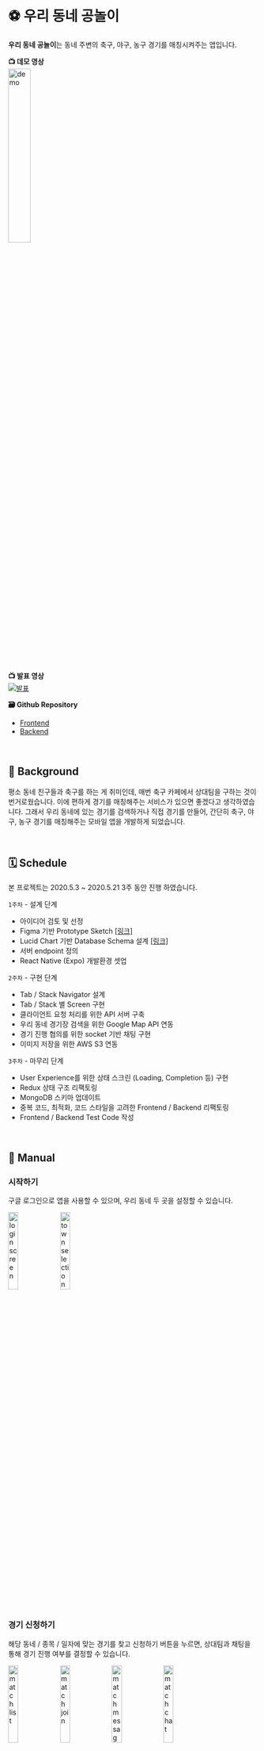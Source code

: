 # **⚽️ 우리 동네 공놀이**
**우리 동네 공놀이**는 동네 주변의 축구, 야구, 농구 경기를 매칭시켜주는 앱입니다.

**📺 데모 영상**  
  <img src="./README_assets/demo.gif" width="30%" alt="demo" />

<br>

**📺 발표 영상**  
[![발표](https://img.youtube.com/vi/F8OHnevCS30/0.jpg)](https://www.youtube.com/watch?v=F8OHnevCS30#t=12m55s)

**🗃 Github Repository**  
- [Frontend](https://github.com/gongnori/gongnori-frontend)
- [Backend](https://github.com/gongnori/gongnori-backend)

<br>

## **🤔 Background**
평소 동네 친구들과 축구를 하는 게 취미인데, 매번 축구 카페에서 상대팀을 구하는 것이 번거로웠습니다. 이에 편하게 경기를 매칭해주는 서비스가 있으면 좋겠다고 생각하였습니다. 그래서 우리 동네에 있는 경기를 검색하거나 직접 경기를 만들어, 간단히 축구, 야구, 농구 경기를 매칭해주는 모바일 앱을 개발하게 되었습니다.

<br>

## **🗓 Schedule**
본 프로젝트는 2020.5.3 ~ 2020.5.21 3주 동안 진행 하였습니다.

`1주차` - 설계 단계
- 아이디어 검토 및 선정
- Figma 기반 Prototype Sketch [[링크]](https://www.figma.com/file/E4tlty1bRfJaxB3yPztwzk/Soccer?node-id=0%3A1)
- Lucid Chart 기반 Database Schema 설계 [[링크]](https://lucid.app/lucidchart/invitations/accept/inv_51c7d703-3af2-4f2d-bcb7-5a8c6c263722)
- 서버 endpoint 정의
- React Native (Expo) 개발환경 셋업

`2주차` - 구현 단계
- Tab / Stack Navigator 설계
- Tab / Stack 별 Screen 구현
- 클라이언트 요청 처리를 위한 API 서버 구축
- 우리 동네 경기장 검색을 위한 Google Map API 연동
- 경기 진행 협의를 위한 socket 기반 채팅 구현
- 이미지 저장을 위한 AWS S3 연동

`3주차` - 마무리 단계
- User Experience를 위한 상태 스크린 (Loading, Completion 등) 구현
- Redux 상태 구조 리팩토링
- MongoDB 스키마 업데이트
- 중복 코드, 최적화, 코드 스타일을 고려한 Frontend / Backend 리팩토링
- Frontend / Backend Test Code 작성

<br>

## **📝 Manual**
### **시작하기**
<p>구글 로그인으로 앱을 사용할 수 있으며, 우리 동네 두 곳을 설정할 수 있습니다.</p>
<span>
  <img src="./README_assets/login.jpeg" width="20%" alt="login screen" />
</span>
<span>
  <img src="./README_assets/town_selection.jpeg" width="20%" alt="town selection" />
</span>

<br>
<br>

### **경기 신청하기**
<p>해당 동네 / 종목 / 일자에 맞는 경기를 찾고 신청하기 버튼을 누르면, 상대팀과 채팅을 통해 경기 진행 여부를 결정할 수 있습니다.</p>
<span>
  <img src="./README_assets/match_search.jpeg" width="20%" alt="match list" />
</span>
<span>
  <img src="./README_assets/match_join.jpeg" width="20%" alt="match join" />
</span>
<span>
  <img src="./README_assets/match_message.jpeg" width="20%" alt="match message" />
</span>
<span>
  <img src="./README_assets/match_chat.jpeg" width="20%" alt="match chat" />
</span>

<br>
<br>

### **경기 만들기**
<p>해당 동네 / 종목 / 일자에 맞는 경기가 없다면, 주변 경기장을 검색하여 경기를 만들 수 있습니다.</p>
<span>
  <img src="./README_assets/match_search.jpeg" width="20%" alt="match list" />
</span>
<span>
  <img src="./README_assets/match_create.jpeg" width="20%" alt="match create" />
</span>

<br>
<br>

### **팀 관리하기**
<p>본인이 가입되어 있는 팀 정보를 볼 수 있으며, 또한 새로운 팀을 만들 수 있습니다.</p>
<span>
  <img src="./README_assets/team_info.jpeg" width="20%" alt="team information" />
</span>
<span>
  <img src="./README_assets/team_create.jpeg" width="20%" alt="team create" />
</span>

<br>
<br>

### **랭킹전 참여하기**
<p>랭킹경기를 만들고 다른 팀과 경쟁하여, 우리 팀의 순위를 알 수 있습니다.</p>
<span>
  <img src="./README_assets/match_rank.jpeg" width="20%" alt="rank" />
</span>
<span>
  <img src="./README_assets/match_create.jpeg" width="20%" alt="create rank match" />
</span>

<br>
<br>
<br>

## **👷🏻 Stack**
### **Frontend**
|Stack|Rationale|
|:-|:-|
|React Native|익숙한 React 문법으로, 모바일 애플리케이션 개발할 수 있기에 선정하였습니다.|
|Expo| React Native가 처음이기에, 러닝 커브가 낮은 Expo를 선정하였습니다.|
|Redux Thunk|Redux Store의 비동기 작업(서버 요청) 관리를 위해 사용하였습니다.|
|Socket.io-client|채팅을 위한 실시간 통신으로 사용하였습니다.|
|Google Map API|경기장 검색을 위해 사용하였습니다.|
|Jest|컴포넌트 및 함수 테스트를 위해 사용하였습니다.|
|Testing-library|컴포넌트 테스트(사용자 이벤트 / 렌더링)를 위해 사용하였습니다.|
|Mock service worker|서버 요청 테스트를 위해 사용하였습니다.|

<br>

### **Backend**
|Stack|Rationale|
|:-|:-|
|Nodejs|Javascript runtime이며, npm의 넓은 생태계 보유하고 있기에 사용하였습니다.|
|Express|일반적인 Nodejs 서버 애플리케이션이기에 사용하였습니다.|
|MongoDB|JSON형태의 다큐먼트를 사용하기에, NodeJS 기반 프로젝트와 호환성이 좋아 사용하였습니다. |
|Mongoose|일반적인 MongoDB ODM이기에 사용하였습니다.|
|Socket|채팅을 위한 실시간 통신으로 사용하였습니다.|
|Multer|S3에 이미지를 업로드하기 위해 사용하였습니다.|
|Amazon S3|팀 엠블럼을 전역적으로 접근하기 위해, 이미지 저장소로써 사용하였습니다.|
|Supertest|end point test(서버요청 모사)를 위해 사용하였습니다.|
|Chai|end point test(assertion)를 위해 사용하였습니다.|

<br>

## **🔎 Lesson**
이번 프로젝트를 기획할 때, 우리 동네에 있는 축구, 농구, 야구 경기를 매칭해주는 서비스를 개발하는 것 이외에도,<u>**React Native, customHook, 상태관리**</u>에 대해 학습하는 것을 목표로 하였습니다.  
목표 이외에도 프로젝트를 하며 겪은 경험을 통해, TDD의 중요성을 경험할 수 있었습니다.

<br>

### **React Native**
React와 유사하지만, Navigator에서 큰 차이점을 느낄 수 있었습니다. 모바일 애플리케이션은 브라우저에서 실행되는 것이 아니기 때문에 주소가 없으며, Navigator로 화면을 이동합니다. Navigator는 브라우저의 history 객체처럼 방문한 스크린들을 stack 구조로 구성합니다. **_따라서 React와 달리 React Native에서는 한번 방문한 페이지는 다른 페이지로 이동해도 unmount 되지 않는 차이점이 있습니다._** 이러한 컴포넌트 생명주기의 차이가 익숙하지 않아 상태 관리가 까다로웠습니다. 이에 사용자가 보던 화면이 유지되어야 하는지, 새로운 상태로 업데이트되어야 하는지 정의하고, 화면에서 사라지면 페이지를 unmount 시키는 unmountOnBlur 속성을 사용함으로써 원하는대로 상태를 관리할 수 있었습니다.  
**_이처럼 Navigator를 이해하고 애플리케이션을 개발하는 것이 React Native의 핵심이라 생각하였습니다._**

<br>

### **상태 관리**
본 프로젝트는 사용자 / 지역 / 경기종목 / 경기장 등 관리해야 할 상태가 많기에, 이들을 컴포넌트에서 props로 다루면 코드가 복잡도가 커집니다. 따라서 상태를 컴포넌트 밖에서 관리하고자 Redux를 사용하였습니다, 또한 실시간 서비스이기 때문에, 경기 만들기 / 경기 검색 / 경기 신청 등 서버 요청이 많습니다. 따라서 일반적인 Redux를 사용해도 되지만 컴포넌트에서 비동기(서버) 작업의 관심사 분리를 위해, Redux Thunk를 적용하였습니다. 이러한 Redux 기반 상태 관리는 개발 편리성을 제공하였지만, **_이번 프로젝트 처럼 많은 상태를 다뤄본 적은 없기에 어떤 상태를 Redux Store에 담을지, 어떻게 Reducer를 나눌지, 언제 서버에 요청해서 상태를 업데이트할지 정하는 것이 어려웠습니다._** 하지만 프로젝트 개발 기간 내내, 상태 하나하나에 고생하며 수차례 상태들을 리팩토링하니 아래 네 가지의 기준을 세울 수 있었습니다.  
1. 상태의 시간 변동성에 따라 서버요청을 정리
2. 상태의 전역성에 따라 Redux Store 정의
3. 비동기 작업은 컴포넌트 내부가 아닌 Redux Thunk로 관리
4. 요청 상태 (Loading / Completion / Error 등)은 Redux Store로 관리

위 기준이 정답이 아닐 수 있지만, 향후 개발을 하면서 기준의 성숙도를 높여 효율적인 상태 관리를 하고자 합니다.

<br>

### **Custom Hook**
이번 프로젝트를 하며, 컴포넌트 내에서 관심사를 분리하고 코드 재사용을 하고자 Custom Hook을 만들기 위해 노력하였습니다. **_예로 들어 useHeaderRight는 아래 그림과 같이 Stack Navigator 스크린 헤더 오른쪽에 버튼을 만드는 Custom Hook입니다._** 이 버튼을 클릭하면 스크린에 따라 팀 생성, 경기 생성, 경기 신청, 경기 진행의 서버 요청을 하게 됩니다. 이는 컴포넌트의 주요한 관심인 렌더링 작업과 거리가 멀고 여러 컴포넌트에서 사용되기 때문에, 별도의 Custom Hook으로 만들었습니다. 이전에는 간단한 Custom Hook을 만들어본 경험만 있었기에 관심사의 분리가 추상적으로 느껴졌지만, 이번 프로젝트에서 복잡한 로직을 담고 있는 Custom Hook을 만들어보니, 컴포넌트 코드가 View와 비동기 부분으로 분리되어 있다는 것을 몸소 느낄 수 있었습니다. 추후 React 기반 애플리케이션을 개발할 때, **_항상 Custom Hook을 만들 수 있을지에 대해 생각을 하여 재사용성, 관심사 분리가 되어 있는 코드를 작성하고자 합니다._**

<span>
  <img src="./README_assets/match_create.jpeg" width="20%" alt="login screen" />
</span>
<span>
  <img src="./README_assets/team_create.jpeg" width="20%" alt="login screen" />
</span>
<span>
  <img src="./README_assets/match_join.jpeg" width="20%" alt="login screen" />
</span>
<span>
  <img src="./README_assets/match_chat_host.jpeg" width="20%" alt="login screen" />
</span>

<br>
<br>
<br>

### **Test**
요구사항대로 코드가 작동하는지 Test 하면서 개발하는 TDD(Test Driven Development)의 중요성에 대해 인지하고 있었지만, 처음 접하는 React Native에 대한 부담감과 TDD가 익숙하지 않았기 때문에 Test를 후 순위로 두고 개발을 시작하였습니다. 1차적인 개발을 마친 후, Frontend는 Testing Library와 Jest를 기반으로, Backend는 super test와 mocha를 기반으로 각각 Test를 하였습니다.  
Test를 하며 느낀 점은 컴포넌트가 컴포넌트 단위의 요구사항이 아닌, 애플리케이션 단위의 요구사항에 맞추어 코드가 작성되어 있다는 점이었습니다. 따라서 하나의 컴포넌트가 애플리케이션이 작동하는 데는 문제가 없지만 기능이 모호하여 다른 컴포넌트와 결합이 되는 경우가 더러 있었습니다. 예로 들어 A 컴포넌트에서 버튼을 클릭하여 상태를 바꾸면 B 컴포넌트에 바뀐 상태가 렌더링 되는 경우였습니다. 하지만 A, B를 감싸는 C 컴포넌트의 크기가 컸기에 테스트하기 어려웠습니다.  
이러한 점으로부터 **_Test가 만든 코드가 정상적으로 작동하는지에 대해 단순히 검증하는 것이 아닌, Test를 할 수 있는 컴포넌트를 설계함으로써 컴포넌트의 요구도, 독립성, 크기의 성숙도를 높인다는 것을 배울 수 있었습니다._**  
본 프로젝트를 통해 [Testing Library](https://minhob38.github.io/programming/testing-library-post/), [Redux Test](https://minhob38.github.io/programming/redux-test-post/) 등의 Test 기법에 대해 배울 수 있었으며, 항상 Test를 염두하고 개발을 하여, 단순히 실행되는 애플리케이션을 만드는 것이 아닌 유지, 보수가 용이한 애플리케이션을 만들어야 한다는 것을 느낄 수 있었습니다.

<br>
<br>

## **✏️ Conclusion**
이전에는 Javascript, React, MongoDB 등 단편적인 기술을 단계적으로 학습을 하다, 이번 프로젝트에서 처음으로 기획, 프론트엔드, 백엔드 개발 등 전체적인 과정을 혼자하니 익숙하지 않아 많이 헤맸습니다. 하지만 힘들었던 만큼 전체적인 프로세스를 경험하면서 조금이나마 요구사항 정의, 상태관리, 프론트-백엔드 연동 등 애플리케이션 설계에 대해 구체화할 수 있었습니다. 또한 기존에는 새로운 개념을 코드에 반영할 때 시간이 오래 걸렸지만, 이번 프로젝트는 정해진 시간 동안 혼자서 구현해야 했기 때문에 새로운 기술의 핵심 개념을 파악하고 빨리 적용할 수 있는 능력을 기를 수 있었습니다.

최종 결과물을 보니 개발자가 되기로 결정한 1년 전과 비교하여 많이 성장했다는 것을 느낄 수 있었습니다.
이처럼 부트캠프는 막연했던 개발자의 길에 조심스럽게 한발 내딛을 수 있게 해준 소중한 시간이었습니다. 옆에서 도움을 많이 준 동기, Ken님, 멘토님께 감사인사를 드립니다.🙂
